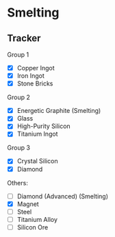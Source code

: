 # Smelting

## Tracker

Group 1
- [x] Copper Ingot
- [x] Iron Ingot
- [x] Stone Bricks

Group 2
- [x] Energetic Graphite (Smelting)
- [x] Glass
- [x] High-Purity Silicon
- [x] Titanium Ingot

Group 3
- [x] Crystal Silicon
- [x] Diamond

Others:
- [ ] Diamond (Advanced) (Smelting)
- [x] Magnet
- [ ] Steel
- [ ] Titanium Alloy
- [ ] Silicon Ore